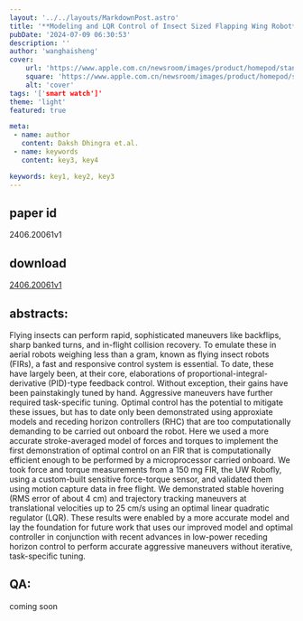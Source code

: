 ```yaml
---
layout: '../../layouts/MarkdownPost.astro'
title: '**Modeling and LQR Control of Insect Sized Flapping Wing Robot**'
pubDate: '2024-07-09 06:30:53'
description: ''
author: 'wanghaisheng'
cover:
    url: 'https://www.apple.com.cn/newsroom/images/product/homepod/standard/Apple-HomePod-hero-230118_big.jpg.large_2x.jpg'
    square: 'https://www.apple.com.cn/newsroom/images/product/homepod/standard/Apple-HomePod-hero-230118_big.jpg.large_2x.jpg'
    alt: 'cover'
tags: '['smart watch']' 
theme: 'light'
featured: true

meta:
 - name: author
   content: Daksh Dhingra et.al.
 - name: keywords
   content: key3, key4

keywords: key1, key2, key3
---
```


## paper id
2406.20061v1
## download
[2406.20061v1](http://arxiv.org/abs/2406.20061v1)
## abstracts:
Flying insects can perform rapid, sophisticated maneuvers like backflips, sharp banked turns, and in-flight collision recovery. To emulate these in aerial robots weighing less than a gram, known as flying insect robots (FIRs), a fast and responsive control system is essential. To date, these have largely been, at their core, elaborations of proportional-integral-derivative (PID)-type feedback control. Without exception, their gains have been painstakingly tuned by hand. Aggressive maneuvers have further required task-specific tuning. Optimal control has the potential to mitigate these issues, but has to date only been demonstrated using approxiate models and receding horizon controllers (RHC) that are too computationally demanding to be carried out onboard the robot. Here we used a more accurate stroke-averaged model of forces and torques to implement the first demonstration of optimal control on an FIR that is computationally efficient enough to be performed by a microprocessor carried onboard. We took force and torque measurements from a 150 mg FIR, the UW Robofly, using a custom-built sensitive force-torque sensor, and validated them using motion capture data in free flight. We demonstrated stable hovering (RMS error of about 4 cm) and trajectory tracking maneuvers at translational velocities up to 25 cm/s using an optimal linear quadratic regulator (LQR). These results were enabled by a more accurate model and lay the foundation for future work that uses our improved model and optimal controller in conjunction with recent advances in low-power receding horizon control to perform accurate aggressive maneuvers without iterative, task-specific tuning.
## QA:
coming soon
